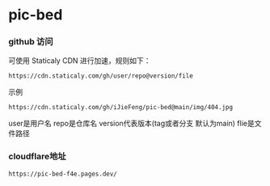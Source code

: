 # pic-bed

### github 访问
可使用 Staticaly CDN 进行加速，规则如下：

```
https://cdn.staticaly.com/gh/user/repo@version/file
```
示例

```
https://cdn.staticaly.com/gh/iJieFeng/pic-bed@main/img/404.jpg
```

user是用户名  repo是仓库名  version代表版本(tag或者分支 默认为main)  flie是文件路径 

### cloudflare地址
```
https://pic-bed-f4e.pages.dev/
```
